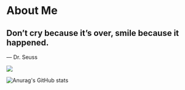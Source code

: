 # About Me


## Don’t cry because it’s over, smile because it happened. 

― Dr. Seuss

![](https://komarev.com/ghpvc/?username=truongtv1399it&color=blue)

![Anurag's GitHub stats](https://github-readme-stats.vercel.app/api?username=rubybarschool&show_icons=true&theme=radical)
